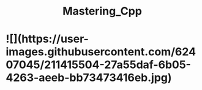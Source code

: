 <h1 align="center"> Mastering_Cpp <h1>
![](https://user-images.githubusercontent.com/62407045/211415504-27a55daf-6b05-4263-aeeb-bb73473416eb.jpg)
